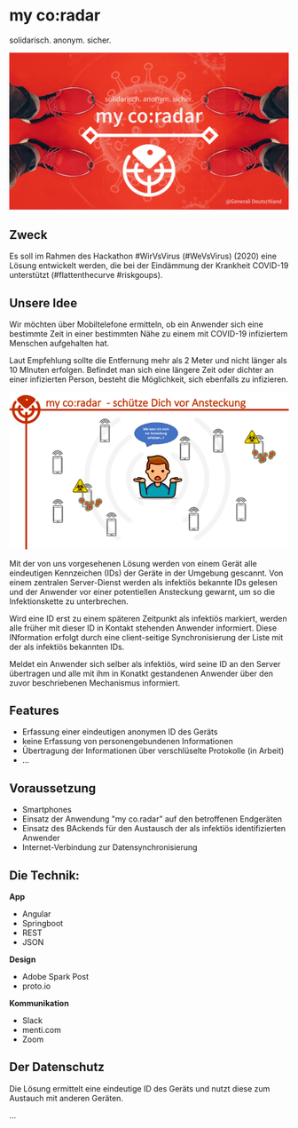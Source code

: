 # my co:radar
solidarisch. anonym. sicher.

![logo_small](docs/images/logo_small.png)

## Zweck
Es soll im Rahmen des Hackathon #WirVsVirus (#WeVsVirus) (2020) eine Lösung entwickelt werden, die bei der Eindämmung der Krankheit COVID-19 unterstützt (#flattenthecurve #riskgoups). 

## Unsere Idee
Wir möchten über Mobiltelefone ermitteln, ob ein Anwender sich eine bestimmte Zeit in einer bestimmten Nähe zu einem mit COVID-19 infiziertem Menschen aufgehalten hat.

Laut Empfehlung sollte die Entfernung mehr als 2 Meter und nicht länger als 10 MInuten erfolgen. Befindet man sich eine längere Zeit oder dichter an einer infizierten Person, besteht die Möglichkeit, sich ebenfalls zu infizieren.

![risk](docs/images/risk.png)

Mit der von uns vorgesehenen Lösung werden von einem Gerät alle eindeutigen Kennzeichen (IDs) der Geräte in der Umgebung gescannt. Von einem zentralen Server-Dienst werden als infektiös bekannte IDs gelesen und der Anwender vor einer potentiellen Ansteckung gewarnt, um so die Infektionskette zu unterbrechen.

Wird eine ID erst zu einem späteren Zeitpunkt als infektiös markiert, werden alle früher mit dieser ID in Kontakt stehenden Anwender informiert. Diese INformation erfolgt durch eine client-seitige Synchronisierung der Liste mit der als infektiös bekannten IDs.

Meldet ein Anwender sich selber als infektiös, wird seine ID an den Server übertragen und alle mit ihm in Konatkt gestandenen Anwender über den zuvor beschriebenen Mechanismus informiert.

## Features
- Erfassung einer eindeutigen anonymen ID des Geräts
- keine Erfassung von personengebundenen Informationen
- Übertragung der Informationen über verschlüselte Protokolle (in Arbeit)
- ...

## Voraussetzung
- Smartphones
- Einsatz der Anwendung "my co.radar" auf den betroffenen Endgeräten
- Einsatz des BAckends für den Austausch der als infektiös identifizierten Anwender
- Internet-Verbindung zur Datensynchronisierung

## Die Technik:
**App**  
- Angular  
- Springboot  
- REST  
- JSON  

**Design**  
- Adobe Spark Post  
- proto.io  

**Kommunikation**  
- Slack
- menti.com
- Zoom

## Der Datenschutz

Die Lösung ermittelt eine eindeutige ID des Geräts und nutzt diese zum Austauch mit anderen Geräten.

...